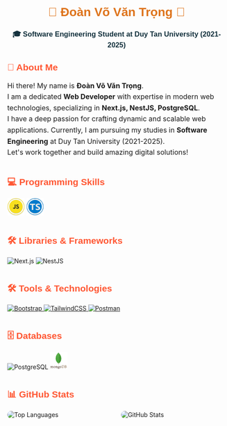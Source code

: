<h1 align="center" style="font-family: 'Arial', sans-serif; margin-bottom: 20px;">
  <span style="color: #DE741C;">🚀 Đoàn Võ Văn Trọng 🚀</span>
</h1>

<h3 align="center" style="color: #13313D; font-family: 'Verdana', sans-serif; margin-bottom: 30px;">
  🎓 Software Engineering Student at Duy Tan University (2021-2025)
</h3>

<h2 style="color: #FF5733; font-family: 'Verdana', sans-serif; text-align: left;">
  🌟 About Me
</h2>
<p style="font-size: 16px; line-height: 1.6; text-align: left;">
  Hi there! My name is <strong>Đoàn Võ Văn Trọng</strong>. <br>
  I am a dedicated <strong>Web Developer</strong> with expertise in modern web technologies, specializing in <strong>Next.js, NestJS, PostgreSQL</strong>. <br>
  I have a deep passion for crafting dynamic and scalable web applications. Currently, I am pursuing my studies in <strong>Software Engineering</strong> at Duy Tan University (2021-2025). <br>
  Let's work together and build amazing digital solutions!
</p>

<h2 style="color: #FF5733; font-family: 'Verdana', sans-serif; text-align: left; margin-top: 40px;">
  💻 Programming Skills
</h2>
<p style="text-align: left; margin-top: 10px;">
  <img height="40" width="40" src="https://github.com/Pedro-Murilo/icons-for-readme/blob/main/.github/js-icon.svg" alt="JavaScript" />
  <img height="40" width="40" src="https://github.com/Pedro-Murilo/icons-for-readme/blob/main/.github/typescript-icon.svg" alt="TypeScript" />
</p>

<h2 style="color: #FF5733; font-family: 'Verdana', sans-serif; text-align: left; margin-top: 40px;">
  🛠️ Libraries & Frameworks
</h2>
<p style="text-align: left; margin-top: 10px;">
  <img height="40" width="40" src="https://nextjs.org/static/favicon/favicon.ico" alt="Next.js" />
  <img height="40" width="40" src="https://nestjs.com/img/logo-small.svg" alt="NestJS" />
</p>

<h2 style="color: #FF5733; font-family: 'Verdana', sans-serif; text-align: left; margin-top: 40px;">
  🛠️ Tools & Technologies
</h2>
<p style="text-align: left; margin-top: 10px;">
  <a href="https://getbootstrap.com" target="_blank">
    <img src="https://getbootstrap.com/docs/5.3/assets/brand/bootstrap-logo-shadow.png" alt="Bootstrap" width="40" height="40" />
  </a>
  <a href="https://tailwindcss.com" target="_blank">
    <img src="https://static-00.iconduck.com/assets.00/tailwind-css-icon-2048x1229-u8dzt4uh.png" alt="TailwindCSS" width="40" height="40" />
  </a>
  <a href="https://www.postman.com/" target="_blank">
    <img src="https://seeklogo.com/images/P/postman-logo-0087CA0D15-seeklogo.com.png" alt="Postman" width="40" height="40" />
  </a>
</p>

<h2 style="color: #FF5733; font-family: 'Verdana', sans-serif; text-align: left; margin-top: 40px;">
  🗄️ Databases
</h2>
<p style="text-align: left; margin-top: 10px;">
  <img height="40" width="40" src="https://upload.wikimedia.org/wikipedia/commons/2/29/Postgresql_elephant.svg" alt="PostgreSQL" />
  <img height="40" width="40" src="https://raw.githubusercontent.com/devicons/devicon/master/icons/mongodb/mongodb-original-wordmark.svg" alt="MongoDB" />
</p>

<h2 style="color: #FF5733; font-family: 'Verdana', sans-serif; text-align: left; margin-top: 40px;">
  📊 GitHub Stats
</h2>
<div style="display: flex; gap: 20px; flex-wrap: wrap;">
  <img src="https://github-readme-stats.vercel.app/api/top-langs/?username=vantrong2405&layout=compact&theme=radical" alt="Top Languages" style="border-radius: 10px; flex: 1; max-width: 48%;" />
  <img src="https://github-readme-stats.vercel.app/api?username=vantrong2405&show_icons=true&theme=radical" alt="GitHub Stats" style="border-radius: 10px; flex: 1; max-width: 48%;" />
</div>
